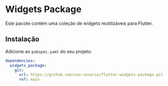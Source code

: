 # Widgets Package

Este pacote contém uma coleção de widgets reutilizáveis para Flutter.

## Instalação
Adicione ao `pubspec.yaml` do seu projeto:
```yaml
dependencies:
  widgets_package:
    git:
      url: https://github.com/seu-usuario/flutter-widgets-package.git
      ref: main